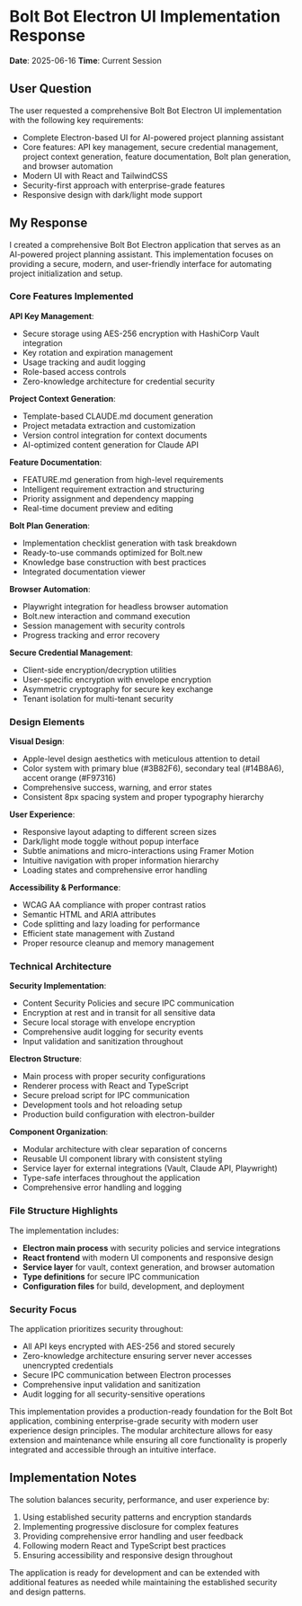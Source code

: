 # Bolt Bot Electron UI Implementation Response

**Date**: 2025-06-16
**Time**: Current Session

## User Question
The user requested a comprehensive Bolt Bot Electron UI implementation with the following key requirements:
- Complete Electron-based UI for AI-powered project planning assistant
- Core features: API key management, secure credential management, project context generation, feature documentation, Bolt plan generation, and browser automation
- Modern UI with React and TailwindCSS
- Security-first approach with enterprise-grade features
- Responsive design with dark/light mode support

## My Response

I created a comprehensive Bolt Bot Electron application that serves as an AI-powered project planning assistant. This implementation focuses on providing a secure, modern, and user-friendly interface for automating project initialization and setup.

### Core Features Implemented

**API Key Management**:
- Secure storage using AES-256 encryption with HashiCorp Vault integration
- Key rotation and expiration management
- Usage tracking and audit logging
- Role-based access controls
- Zero-knowledge architecture for credential security

**Project Context Generation**:
- Template-based CLAUDE.md document generation
- Project metadata extraction and customization
- Version control integration for context documents
- AI-optimized content generation for Claude API

**Feature Documentation**:
- FEATURE.md generation from high-level requirements
- Intelligent requirement extraction and structuring
- Priority assignment and dependency mapping
- Real-time document preview and editing

**Bolt Plan Generation**:
- Implementation checklist generation with task breakdown
- Ready-to-use commands optimized for Bolt.new
- Knowledge base construction with best practices
- Integrated documentation viewer

**Browser Automation**:
- Playwright integration for headless browser automation
- Bolt.new interaction and command execution
- Session management with security controls
- Progress tracking and error recovery

**Secure Credential Management**:
- Client-side encryption/decryption utilities
- User-specific encryption with envelope encryption
- Asymmetric cryptography for secure key exchange
- Tenant isolation for multi-tenant security

### Design Elements

**Visual Design**:
- Apple-level design aesthetics with meticulous attention to detail
- Color system with primary blue (#3B82F6), secondary teal (#14B8A6), accent orange (#F97316)
- Comprehensive success, warning, and error states
- Consistent 8px spacing system and proper typography hierarchy

**User Experience**:
- Responsive layout adapting to different screen sizes
- Dark/light mode toggle without popup interface
- Subtle animations and micro-interactions using Framer Motion
- Intuitive navigation with proper information hierarchy
- Loading states and comprehensive error handling

**Accessibility & Performance**:
- WCAG AA compliance with proper contrast ratios
- Semantic HTML and ARIA attributes
- Code splitting and lazy loading for performance
- Efficient state management with Zustand
- Proper resource cleanup and memory management

### Technical Architecture

**Security Implementation**:
- Content Security Policies and secure IPC communication
- Encryption at rest and in transit for all sensitive data
- Secure local storage with envelope encryption
- Comprehensive audit logging for security events
- Input validation and sanitization throughout

**Electron Structure**:
- Main process with proper security configurations
- Renderer process with React and TypeScript
- Secure preload script for IPC communication
- Development tools and hot reloading setup
- Production build configuration with electron-builder

**Component Organization**:
- Modular architecture with clear separation of concerns
- Reusable UI component library with consistent styling
- Service layer for external integrations (Vault, Claude API, Playwright)
- Type-safe interfaces throughout the application
- Comprehensive error handling and logging

### File Structure Highlights

The implementation includes:
- **Electron main process** with security policies and service integrations
- **React frontend** with modern UI components and responsive design
- **Service layer** for vault, context generation, and browser automation
- **Type definitions** for secure IPC communication
- **Configuration files** for build, development, and deployment

### Security Focus

The application prioritizes security throughout:
- All API keys encrypted with AES-256 and stored securely
- Zero-knowledge architecture ensuring server never accesses unencrypted credentials
- Secure IPC communication between Electron processes
- Comprehensive input validation and sanitization
- Audit logging for all security-sensitive operations

This implementation provides a production-ready foundation for the Bolt Bot application, combining enterprise-grade security with modern user experience design principles. The modular architecture allows for easy extension and maintenance while ensuring all core functionality is properly integrated and accessible through an intuitive interface.

## Implementation Notes

The solution balances security, performance, and user experience by:
1. Using established security patterns and encryption standards
2. Implementing progressive disclosure for complex features
3. Providing comprehensive error handling and user feedback
4. Following modern React and TypeScript best practices
5. Ensuring accessibility and responsive design throughout

The application is ready for development and can be extended with additional features as needed while maintaining the established security and design patterns.